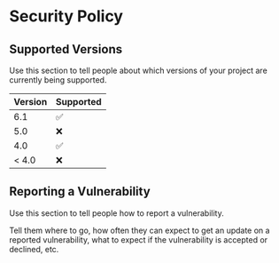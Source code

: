 # Security Policy

## Supported Versions

Use this section to tell people about which versions of your project are
currently being supported.

| Version | Supported          |
| ------- | ------------------ |
| 6.1   | :white_check_mark: |
| 5.0   | :x:                |
| 4.0   | :white_check_mark: |
| < 4.0   | :x:                |

## Reporting a Vulnerability

Use this section to tell people how to report a vulnerability.

Tell them where to go, how often they can expect to get an update on a
reported vulnerability, what to expect if the vulnerability is accepted or
declined, etc.
